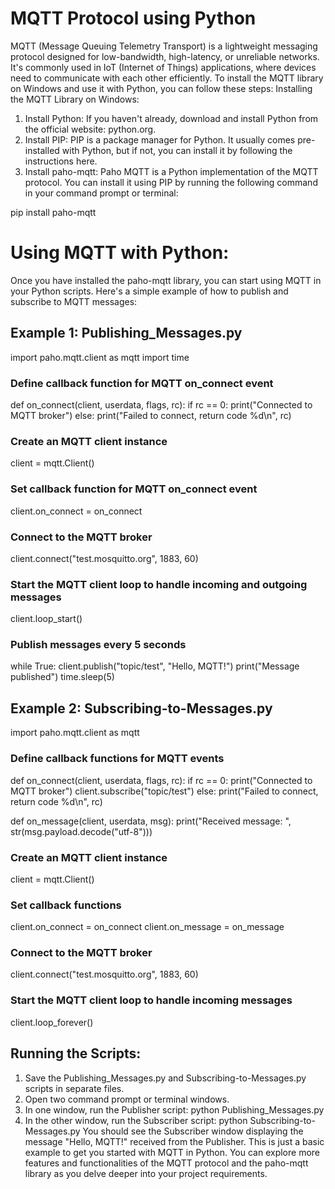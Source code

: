 # MQTT Protocol using Python 

MQTT (Message Queuing Telemetry Transport) is a lightweight messaging protocol designed for low-bandwidth, high-latency, or unreliable networks. It's commonly used in IoT (Internet of Things) applications, where devices need to communicate with each other efficiently.
To install the MQTT library on Windows and use it with Python, you can follow these steps:
Installing the MQTT Library on Windows:
1.	Install Python: If you haven't already, download and install Python from the official website: python.org.
2.	Install PIP: PIP is a package manager for Python. It usually comes pre-installed with Python, but if not, you can install it by following the instructions here.
3.	Install paho-mqtt: Paho MQTT is a Python implementation of the MQTT protocol. You can install it using PIP by running the following command in your command prompt or terminal:
   
pip install paho-mqtt

# Using MQTT with Python:
Once you have installed the paho-mqtt library, you can start using MQTT in your Python scripts. Here's a simple example of how to publish and subscribe to MQTT messages:

## Example 1: Publishing_Messages.py
import paho.mqtt.client as mqtt
import time

### Define callback function for MQTT on_connect event
def on_connect(client, userdata, flags, rc):
    if rc == 0:
        print("Connected to MQTT broker")
    else:
        print("Failed to connect, return code %d\n", rc)

### Create an MQTT client instance
client = mqtt.Client()

### Set callback function for MQTT on_connect event
client.on_connect = on_connect

### Connect to the MQTT broker
client.connect("test.mosquitto.org", 1883, 60)

### Start the MQTT client loop to handle incoming and outgoing messages
client.loop_start()

### Publish messages every 5 seconds
while True:
    client.publish("topic/test", "Hello, MQTT!")
    print("Message published")
    time.sleep(5)



## Example 2: Subscribing-to-Messages.py
import paho.mqtt.client as mqtt

### Define callback functions for MQTT events
def on_connect(client, userdata, flags, rc):
    if rc == 0:
        print("Connected to MQTT broker")
        client.subscribe("topic/test")
    else:
        print("Failed to connect, return code %d\n", rc)

def on_message(client, userdata, msg):
    print("Received message: ", str(msg.payload.decode("utf-8")))

### Create an MQTT client instance
client = mqtt.Client()

### Set callback functions
client.on_connect = on_connect
client.on_message = on_message

### Connect to the MQTT broker
client.connect("test.mosquitto.org", 1883, 60)

### Start the MQTT client loop to handle incoming messages
client.loop_forever()


## Running the Scripts:
1.	Save the Publishing_Messages.py and Subscribing-to-Messages.py scripts in separate files.
2.	Open two command prompt or terminal windows.
3.	In one window, run the Publisher script:
python Publishing_Messages.py
4.	In the other window, run the Subscriber script:
python Subscribing-to-Messages.py
You should see the Subscriber window displaying the message "Hello, MQTT!" received from the Publisher.
This is just a basic example to get you started with MQTT in Python. You can explore more features and functionalities of the MQTT protocol and the paho-mqtt library as you delve deeper into your project requirements.



